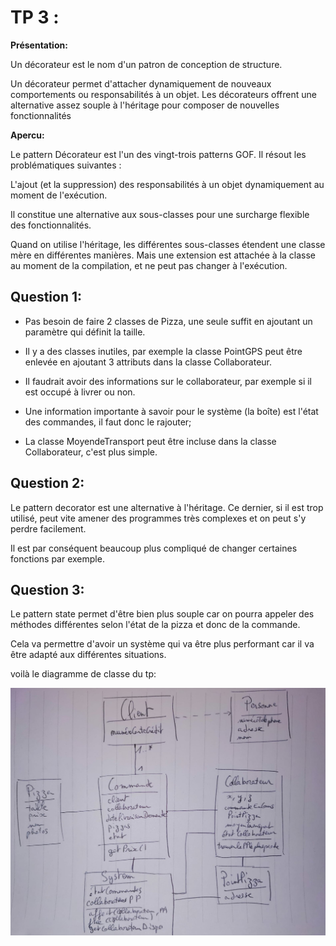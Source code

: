 # TP 3 :

**Présentation:**

Un décorateur est le nom d'un patron de conception de structure.

Un décorateur permet d'attacher dynamiquement de nouveaux comportements ou responsabilités à un objet. Les décorateurs offrent une alternative assez souple à l'héritage pour composer de nouvelles fonctionnalités

**Apercu:**

Le pattern Décorateur est l'un des vingt-trois patterns GOF. Il résout les problématiques suivantes :

L'ajout (et la suppression) des responsabilités à un objet dynamiquement au moment de l'exécution.

Il constitue une alternative aux sous-classes pour une surcharge flexible des fonctionnalités.

Quand on utilise l'héritage, les différentes sous-classes étendent une classe mère en différentes manières. Mais une extension est attachée à la classe au moment de la compilation, et ne peut pas changer à l'exécution.

## Question 1:

- Pas besoin de faire 2 classes de Pizza, une seule suffit en ajoutant un paramètre qui définit la taille.

- Il y a des classes inutiles, par exemple la classe PointGPS peut être enlevée en ajoutant 3 attributs dans la classe Collaborateur.

- Il faudrait avoir des informations sur le collaborateur, par exemple si il est occupé à livrer ou non.

- Une information importante à savoir pour le système (la boîte) est l'état des commandes, il faut donc le rajouter;

- La classe MoyendeTransport peut être incluse dans la classe Collaborateur, c'est plus simple.

## Question 2:

Le pattern decorator est une alternative à l'héritage. Ce dernier, si il est trop utilisé, peut vite amener des programmes très complexes et on peut s'y perdre facilement.

Il est par conséquent beaucoup plus compliqué de changer certaines fonctions par exemple.

## Question 3:

Le pattern state permet d'être bien plus souple car on pourra appeler des méthodes différentes selon l'état de la pizza et donc de la commande.

Cela va permettre d'avoir un système qui va être plus performant car il va être adapté aux différentes situations.

voilà le diagramme de classe du tp:

![](../images/MDI_tp3.jpg)
